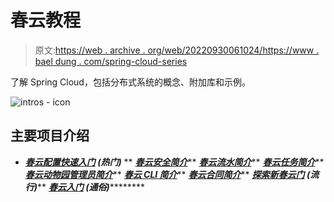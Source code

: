 # 春云教程

> 原文:[https://web . archive . org/web/20220930061024/https://www . bael dung . com/spring-cloud-series](https://web.archive.org/web/20220930061024/https://www.baeldung.com/spring-cloud-series)

了解 Spring Cloud，包括分布式系统的概念、附加库和示例。

![intros - icon](../Images/b42783dc3cd799aac2725f7602d5684a.png)

## 主要项目介绍

*   ***[春云配置快速入门](/web/20220701022533/https://www.baeldung.com/spring-cloud-configuration) **(热门)*****
**   ***[春云安全简介](/web/20220701022533/https://www.baeldung.com/spring-cloud-security)*****   ***[春云流水简介](/web/20220701022533/https://www.baeldung.com/spring-cloud-stream)*****   ***[春云任务简介](/web/20220701022533/https://www.baeldung.com/spring-cloud-task)*****   ***[春云动物园管理员简介](/web/20220701022533/https://www.baeldung.com/spring-cloud-zookeeper)*****   ***[春云 CLI 简介](/web/20220701022533/https://www.baeldung.com/spring-cloud-cli)*****   ***[春云合同简介](/web/20220701022533/https://www.baeldung.com/spring-cloud-contract)*****   ***[探索新春云门](/web/20220701022533/https://www.baeldung.com/spring-cloud-gateway) **(流行)*******   ***[春云入门](/web/20220701022533/https://www.baeldung.com/spring-cloud-openfeign) **(通俗)*************